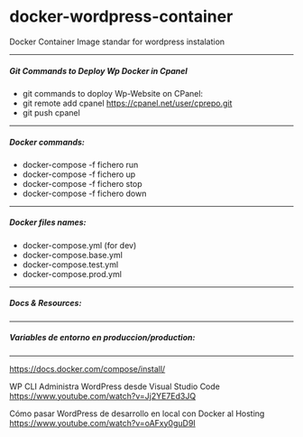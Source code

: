 # docker-wordpress-container
Docker Container Image standar for wordpress instalation

____________________________________________________________________________________________________


##### Git Commands to Deploy Wp Docker in Cpanel 

- git commands to doploy Wp-Website on CPanel:
- git remote add cpanel https://cpanel.net/user/cprepo.git
- git push cpanel


____________________________________________________________________________________________________


##### Docker commands: 

- docker-compose -f fichero run
- docker-compose -f fichero up
- docker-compose -f fichero stop
- docker-compose -f fichero down


____________________________________________________________________________________________________


##### Docker files names: 

- docker-compose.yml (for dev)
- docker-compose.base.yml
- docker-compose.test.yml
- docker-compose.prod.yml


____________________________________________________________________________________________________


##### Docs & Resources: 






____________________________________________________________________________________________________


##### Variables de entorno en produccion/production: 






____________________________________________________________________________________________________



https://docs.docker.com/compose/install/


WP CLI Administra WordPress desde Visual Studio Code
https://www.youtube.com/watch?v=Jj2YE7Ed3JQ


Cómo pasar WordPress de desarrollo en local con Docker al Hosting
https://www.youtube.com/watch?v=oAFxy0guD9I


